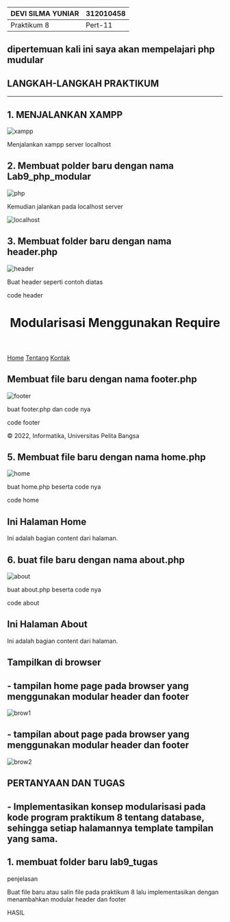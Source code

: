 | DEVI SILMA YUNIAR | 312010458 |
|-------------------|-----------|
|    Praktikum 8    |  Pert-11  |

## dipertemuan kali ini saya akan mempelajari php mudular
 
## LANGKAH-LANGKAH PRAKTIKUM
-----------------------------------------
## 1. MENJALANKAN XAMPP
![xampp](img/xampp_control.jpeg)

Menjalankan xampp server localhost

## 2. Membuat polder baru dengan nama Lab9_php_modular
![php](img/folder_baru.png)

Kemudian jalankan pada localhost server 

![localhost](img/localhost.jpeg)

## 3. Membuat folder baru dengan nama header.php
![header](img/header.png)

Buat header seperti contoh diatas

code header

<!DOCTYPE html>
<html lang="en">
<head>
   <meta charset="UTF-8">
   <title>Contoh Modularisasi</title>
   <link href="style.css" rel="stylesheet" type="text/stylesheet" media="screen" />
</head>
<body>
   <div class="container">
       <header>
           <h1>Modularisasi Menggunakan Require</h1>
       </header>
       <nav>
           <a href="home.php">Home</a>
           <a href="about.php">Tentang</a>
           <a href="kontak.php">Kontak</a>
       </nav>

## Membuat file baru dengan nama footer.php
![footer](img/footer.png)

buat footer.php dan code nya

code footer

<footer>
            <p>&copy; 2022, Informatika, Universitas Pelita Bangsa</p>
        </footer>
    </div>
</body>
</html>

## 5. Membuat file baru dengan nama home.php
![home](img/home.png)

buat home.php beserta code nya

code home

<?php require('header.php'); ?>

<div class="content">
    <h2>Ini Halaman Home</h2>
    <p>Ini adalah bagian content dari halaman.</p>
</div>

<?php require('footer.php'); ?>

## 6. buat file baru dengan nama about.php
![about](img/about.png)

buat about.php beserta code nya

code about

<?php require('header.php'); ?>

<div class="content">
    <h2>Ini Halaman About</h2>
    <p>Ini adalah bagian content dari halaman.</p>
</div>

<?php require('footer.php'); ?>

## Tampilkan di browser

## - tampilan home page pada browser yang menggunakan modular header dan footer
![brow1](img/brow_home.jpeg)

## - tampilan about page pada browser yang menggunakan modular header dan footer
![brow2](img/brow_footer.jpeg)

## PERTANYAAN DAN TUGAS 

## - Implementasikan konsep modularisasi pada kode program praktikum 8 tentang database, sehingga setiap halamannya template tampilan yang sama. 

## 1. membuat folder baru lab9_tugas

penjelasan

Buat file baru atau salin file pada praktikum 8 lalu implementasikan dengan menambahkan modular header dan footer

HASIL 

